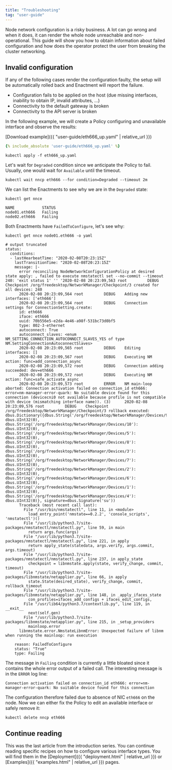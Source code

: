```yaml
---
title: "Troubleshooting"
tag: "user-guide"
---
```


Node network configuration is a risky business. A lot can go wrong and when it
does, it can render the whole node unreachable and non-operational. This guide
will show you how to obtain information about failed configuration and how does
the operator protect the user from breaking the cluster networking.

## Invalid configuration

If any of the following cases render the configuration faulty, the setup will be
automatically rolled back and Enactment will report the failure.

* Configuration fails to be applied on the host (due missing interfaces, inability to obtain IP, invalid attributes, ...)
* Connectivity to the default gateway is broken
* Connectivity to the API server is broken

In the following example, we will create a Policy configuring and unavailable
interface and observe the results:

<!-- When updating following example, don't forget to update respective attached file -->

[Download example]({{ "user-guide/eth666_up.yaml" | relative_url }})

```yaml
{% include_absolute 'user-guide/eth666_up.yaml' %}
```

```shell
kubectl apply -f eth666_up.yaml
```

Let's wait for `Degraded` condition since we anticipate the Policy to fail.
Usually, one would wait for `Available` until the timeout.

```shell
kubectl wait nncp eth666 --for condition=Degraded --timeout 2m
```

We can list the Enactments to see why we are in the `Degraded` state:

```shell
kubectl get nnce
```

```
NAME            STATUS
node01.eth666   Failing
node02.eth666   Failing
```

Both Enactments have `FailedToConfigure`, let's see why:

```shell
kubectl get nnce node01.eth666 -o yaml
```

```
# output truncated
status:
  conditions:
  - lastHearbeatTime: "2020-02-08T20:23:15Z"
    lastTransitionTime: "2020-02-08T20:23:15Z"
    message: |-
      error reconciling NodeNetworkConfigurationPolicy at desired state apply: , failed to execute nmstatectl set --no-commit --timeout 240: 'exit status 1' '' '2020-02-08 20:23:09,563 root         DEBUG    Checkpoint /org/freedesktop/NetworkManager/Checkpoint/3 created for all devices: 240
      2020-02-08 20:23:09,564 root         DEBUG    Adding new interfaces: ['eth666']
      2020-02-08 20:23:09,564 root         DEBUG    Connection settings for ConnectionSetting.create:
      id: eth666
      iface: eth666
      uuid: 70b556e5-e2da-4e46-a98f-531bc73d0bf5
      type: 802-3-ethernet
      autoconnect: True
      autoconnect_slaves: <enum NM_SETTING_CONNECTION_AUTOCONNECT_SLAVES_YES of type NM.SettingConnectionAutoconnectSlaves>
      2020-02-08 20:23:09,565 root         DEBUG    Editing interfaces: []
      2020-02-08 20:23:09,567 root         DEBUG    Executing NM action: func=add_connection_async
      2020-02-08 20:23:09,572 root         DEBUG    Connection adding succeeded: dev=eth666
      2020-02-08 20:23:09,572 root         DEBUG    Executing NM action: func=safe_activate_async
      2020-02-08 20:23:09,573 root         ERROR    NM main-loop aborted: Connection activation failed on connection_id eth666: error=nm-manager-error-quark: No suitable device found for this connection (devicecni0 not available because profile is not compatible with device (mismatching interface name)). (3)      2020-02-08 20:23:09,576 root         DEBUG    Checkpoint /org/freedesktop/NetworkManager/Checkpoint/3 rollback executed: dbus.Dictionary({dbus.String('/org/freedesktop/NetworkManager/Devices/9'): dbus.UInt32(0), dbus.String('/org/freedesktop/NetworkManager/Devices/10'): dbus.UInt32(0), dbus.String('/org/freedesktop/NetworkManager/Devices/5'): dbus.UInt32(0), dbus.String('/org/freedesktop/NetworkManager/Devices/8'): dbus.UInt32(0), dbus.String('/org/freedesktop/NetworkManager/Devices/3'): dbus.UInt32(0), dbus.String('/org/freedesktop/NetworkManager/Devices/7'): dbus.UInt32(0), dbus.String('/org/freedesktop/NetworkManager/Devices/2'): dbus.UInt32(0), dbus.String('/org/freedesktop/NetworkManager/Devices/6'): dbus.UInt32(0), dbus.String('/org/freedesktop/NetworkManager/Devices/1'): dbus.UInt32(0), dbus.String('/org/freedesktop/NetworkManager/Devices/4'): dbus.UInt32(0)}, signature=dbus.Signature('su'))
      Traceback (most recent call last):
        File "/usr/bin/nmstatectl", line 11, in <module>
          load_entry_point('nmstate==0.2.2', 'console_scripts', 'nmstatectl')()
        File "/usr/lib/python3.7/site-packages/nmstatectl/nmstatectl.py", line 59, in main
          return args.func(args)
        File "/usr/lib/python3.7/site-packages/nmstatectl/nmstatectl.py", line 221, in apply
          return apply_state(statedata, args.verify, args.commit, args.timeout)
        File "/usr/lib/python3.7/site-packages/nmstatectl/nmstatectl.py", line 237, in apply_state
          checkpoint = libnmstate.apply(state, verify_change, commit, timeout)
        File "/usr/lib/python3.7/site-packages/libnmstate/netapplier.py", line 66, in apply
          state.State(desired_state), verify_change, commit, rollback_timeout
        File "/usr/lib/python3.7/site-packages/libnmstate/netapplier.py", line 148, in _apply_ifaces_state
          con_profiles=ifaces_add_configs + ifaces_edit_configs,
        File "/usr/lib64/python3.7/contextlib.py", line 119, in __exit__
          next(self.gen)
        File "/usr/lib/python3.7/site-packages/libnmstate/netapplier.py", line 215, in _setup_providers
          mainloop.error
      libnmstate.error.NmstateLibnmError: Unexpected failure of libnm when running the mainloop: run execution
      '
    reason: FailedToConfigure
    status: "True"
    type: Failing
```

The message in `Failing` condition is currently a little bloated since it
contains the whole error output of a failed call. The interesting message is in
the `ERROR` log line:

```
Connection activation failed on connection_id eth666: error=nm-manager-error-quark: No suitable device found for this connection
```

The configuration therefore failed due to absence of NIC `eth666` on the node.
Now we can either fix the Policy to edit an available interface or safely remove
it:

```
kubectl delete nncp eth666
```

## Continue reading

This was the last article from the introduction series. You can continue reading
specific recipes on how to configure various interface types. You will find them
in the [Deployment]({{ "deployment.html" | relative_url }}) or [Examples]({{ "examples.html" | relative_url }}) pages.
